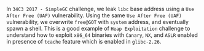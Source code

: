 In `34C3 2017 - SimpleGC` challenge, we leak `libc` base address using a `Use After Free (UAF)` vulnerability. Using the same `Use After Free (UAF)` vulnerability, we overwrite `free@GOT` with `system` address, and eventually spawn a shell. This is a good example of `Heap Exploitation` challenge to understand how to exploit `x86_64` binaries with `Canary`, `NX`, and `ASLR` enabled in presence of `tcache` feature which is enabled in `glibc-2.26`.